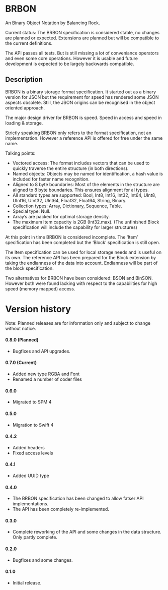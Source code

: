 # BRBON
An Binary Object Notation by Balancing Rock.

Current status: The BRBON specification is considered stable, no changes are planned or expected. Extensions are planned but will be compatible to the current definitions.

The API passes all tests. But is still missing a lot of conveniance operators and even some core operations. However it is usable and future development is expected to be largely backwards compatible.

## Description
BRBON is a binary storage format specification. It started out as a binary version for JSON but the requirement for speed has rendered some JSON aspects obsolete. Still, the JSON origins can be recognised in the object oriented approach.

The major design driver for BRBON is speed. Speed in access and speed in loading & storage.

Strictly speaking BRBON only refers to the format specification, not an implementation. However a reference API is offered for free under the same name.

Talking points:

- Vectored access: The format includes vectors that can be used to quickly traverse the entire structure (in both directions).
- Named objects: Objects may be named for identification, a hash value is included for faster name recognition.
- Aligned to 8 byte boundaries: Most of the elements in the structure are aligned to 8 byte boundaries. This ensures alignment for al types.
- All standard types are supported: Bool, Int8, Int16, Int32, Int64, UInt8, UInt16, UInt32, UInt64, Float32, Float64, String, Binary.
- Collection types: Array, Dictionary, Sequence, Table.
- Special type: Null.
- Array’s are packed for optimal storage density.
- The maximum Item capacity is 2GB (Int32.max). (The unfinished Block specification will include the capability for larger structures)

At this point in time BRBON is considered incomplete. The ‘Item’ specification has been completed but the ‘Block’ specification is still open.

The Item specification can be used for local storage needs and is useful on its own. The reference API has been prepared for the Block extension by taking the endianness of the data into account. Endianness will be part of the block specification. 

Two alternatives for BRBON have been considered: BSON and BinSON. However both were found lacking with respect to the capabilities for high speed (memory mapped) access.

# Version history

Note: Planned releases are for information only and subject to change without notice.

#### 0.8.0 (Planned)

- Bugfixes and API upgrades.

#### 0.7.0 (Current)

- Added new type RGBA and Font
- Renamed a number of coder files

#### 0.6.0

- Migrated to SPM 4

#### 0.5.0

- Migration to Swift 4

#### 0.4.2

- Added headers
- Fixed access levels

#### 0.4.1

- Added UUID type

#### 0.4.0

- The BRBON specification has been changed to allow fatser API implementations.
- The API has been completely re-implemented.

#### 0.3.0

- Complete reworking of the API and some changes in the data structure. Only partly complete.

#### 0.2.0

- Bugfixes and some changes.

#### 0.1.0

- Initial release.
